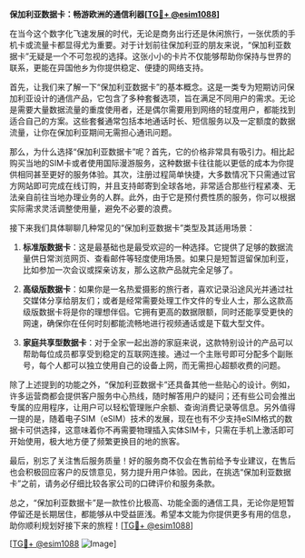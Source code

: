 **保加利亚数据卡：畅游欧洲的通信利器[[TG💪+ @esim1088](https://t.me/s/esim1088)]**

在当今这个数字化飞速发展的时代，无论是商务出行还是休闲旅行，一张优质的手机卡或流量卡都显得尤为重要。对于计划前往保加利亚的朋友来说，“保加利亚数据卡”无疑是一个不可忽视的选择。这张小小的卡片不仅能够帮助你保持与世界的联系，更能在异国他乡为你提供稳定、便捷的网络支持。

首先，让我们来了解一下“保加利亚数据卡”的基本概念。这是一类专为短期访问保加利亚设计的通信产品，它包含了多种套餐选项，旨在满足不同用户的需求。无论是需要大量数据流量的重度使用者，还是偶尔需要用到网络的轻度用户，都能找到适合自己的方案。这些套餐通常包括本地通话时长、短信服务以及一定额度的数据流量，让你在保加利亚期间无需担心通讯问题。

那么，为什么选择“保加利亚数据卡”呢？首先，它的价格非常具有吸引力。相比起购买当地的SIM卡或者使用国际漫游服务，这种数据卡往往能以更低的成本为你提供相同甚至更好的服务体验。其次，注册过程简单快捷，大多数情况下只需通过官方网站即可完成在线订购，并且支持邮寄到全球各地，非常适合那些行程紧凑、无法亲自前往当地办理业务的人群。此外，由于它是预付费性质的服务，你可以根据实际需求灵活调整使用量，避免不必要的浪费。

接下来我们具体聊聊几种常见的“保加利亚数据卡”类型及其适用场景：

1. **标准版数据卡**：这是最基础也是最受欢迎的一种选择。它提供了足够的数据流量供日常浏览网页、查看邮件等轻度使用场景。如果只是短暂逗留保加利亚，比如参加一次会议或探亲访友，那么这款产品就完全足够了。

2. **高级版数据卡**：如果你是一名热爱摄影的旅行者，喜欢记录沿途风光并通过社交媒体分享给朋友们；或者是经常需要处理工作文件的专业人士，那么这款高级版数据卡将是你的理想伴侣。它拥有更高的数据限额，同时还能享受更快的网速，确保你在任何时刻都能流畅地进行视频通话或是下载大型文件。

3. **家庭共享型数据卡**：对于全家一起出游的家庭来说，这款特别设计的产品可以帮助每位成员都享受到稳定的互联网连接。通过一个主账号即可分配多个副账号，每个人都可以独立使用自己的设备上网，而无需担心超额收费的问题。

除了上述提到的功能之外，“保加利亚数据卡”还具备其他一些贴心的设计。例如，许多运营商都会提供客户服务中心热线，随时解答用户的疑问；还有些公司会推出专属的应用程序，让用户可以轻松管理账户余额、查询消费记录等信息。另外值得一提的是，随着电子SIM（eSIM）技术的发展，现在也有不少支持eSIM格式的数据卡可供选择，这意味着你不再需要物理插入实体SIM卡，只需在手机上激活即可开始使用，极大地方便了频繁更换目的地的旅客。

最后，别忘了关注售后服务质量！好的服务商不仅会在售前给予专业建议，在售后也会积极回应客户的反馈意见，努力提升用户体验。因此，在挑选“保加利亚数据卡”之前，请务必仔细比较各家公司的口碑评价和服务条款。

总之，“保加利亚数据卡”是一款性价比极高、功能全面的通信工具，无论你是短暂停留还是长期居住，都能够从中受益匪浅。希望本文能为你提供更多有用的信息，助你顺利规划好接下来的旅程！[[TG💪+ @esim1088](https://t.me/s/esim1088)]

[[TG💪+ @esim1088](https://t.me/s/esim1088) ![Image](https://i.postimg.cc/4NQfJmqS/Snipaste-2025-05-13-00-14-12.png)]